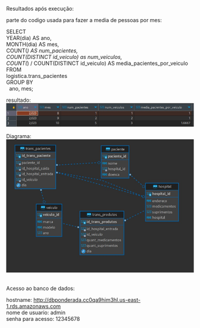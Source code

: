 Resultados após execução:

parte do codigo usada para fazer a media de pessoas por mes:<br>

  SELECT <br>
  YEAR(dia) AS ano,<br>
  MONTH(dia) AS mes,<br>
  COUNT(*) AS num_pacientes,<br>
  COUNT(DISTINCT id_veiculo) as num_veiculos,<br>
  COUNT(*) / COUNT(DISTINCT id_veiculo) AS media_pacientes_por_veiculo<br>
  FROM <br>
  logistica.trans_pacientes<br>
  GROUP BY<br>
  ano, mes;<br>

  resultado:<br>
  <img src="imagem_resultado.jpg">


Diagrama:<br>
<img src="diagrama.jpg">

<br>
Acesso ao banco de dados:<br>

hostname: http://dbponderada.cc0qa9him3hl.us-east-1.rds.amazonaws.com<br>
nome de usuario: admin<br>
senha para acesso: 12345678
